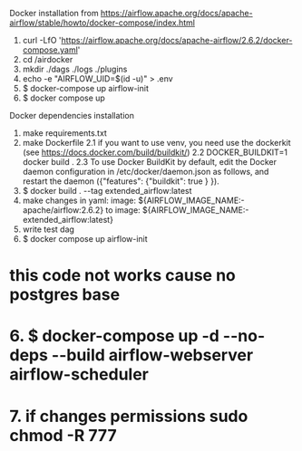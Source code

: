 Docker installation
from https://airflow.apache.org/docs/apache-airflow/stable/howto/docker-compose/index.html
1. curl -LfO 'https://airflow.apache.org/docs/apache-airflow/2.6.2/docker-compose.yaml'
2. cd /airdocker
3. mkdir ./dags ./logs ./plugins
4. echo -e "AIRFLOW_UID=$(id -u)" > .env
5. $ docker-compose up airflow-init
6. $ docker compose up

Docker dependencies installation
1. make requirements.txt
2. make Dockerfile
   2.1 if you want to use venv, you need use the dockerkit (see https://docs.docker.com/build/buildkit/)
   2.2 DOCKER_BUILDKIT=1 docker build .
   2.3 To use Docker BuildKit by default, edit the Docker daemon configuration in /etc/docker/daemon.json as follows, and restart the daemon ({"features": {"buildkit": true } }).
3. $ docker build . --tag extended_airflow:latest
4. make changes in yaml: 
   image: ${AIRFLOW_IMAGE_NAME:-apache/airflow:2.6.2} to image: ${AIRFLOW_IMAGE_NAME:-extended_airflow:latest}
5. write test dag
6. $ docker compose up airflow-init
# this code not works cause no postgres base
# 6. $ docker-compose up -d --no-deps --build airflow-webserver airflow-scheduler 
# 7. if changes permissions sudo chmod -R 777